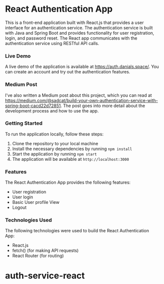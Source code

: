 # React Authentication App
This is a front-end application built with React.js that provides a user interface for an authentication service. 
The authentication service is built with Java and Spring Boot and provides functionality for user registration, login, and password reset.
The React app communicates with the authentication service using RESTful API calls.

### Live Demo
A live demo of the application is available at https://auth.danials.space/. 
You can create an account and try out the authentication features.

### Medium Post
I've also written a Medium post about this project, 
which you can read at https://medium.com/@sadcat/build-your-own-authentication-service-with-spring-boot-cacd22d72851.
The post goes into more detail about the development process and how to use the app.

### Getting Started
To run the application locally, follow these steps:

1. Clone the repository to your local machine
2. Install the necessary dependencies by running `npm install`
3. Start the application by running `npm start`
4. The application will be available at `http://localhost:3000`

### Features
The React Authentication App provides the following features:

- User registration
- User login
- Basic User profile View
- Logout

### Technologies Used
The following technologies were used to build the React Authentication App:

- React.js
- fetch() (for making API requests)
- React Router (for routing)
# auth-service-react
